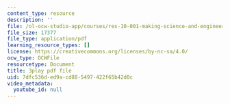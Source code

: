 ```yaml
---
content_type: resource
description: ''
file: /ol-ocw-studio-app/courses/res-10-001-making-science-and-engineering-pictures-a-practical-guide-to-presenting-your-work-spring-2016/7dfc536ded9acd885497422f65b42d0c_W18hxFk9lAQ.pdf
file_size: 17377
file_type: application/pdf
learning_resource_types: []
license: https://creativecommons.org/licenses/by-nc-sa/4.0/
ocw_type: OCWFile
resourcetype: Document
title: 3play pdf file
uid: 7dfc536d-ed9a-cd88-5497-422f65b42d0c
video_metadata:
  youtube_id: null
---
```


